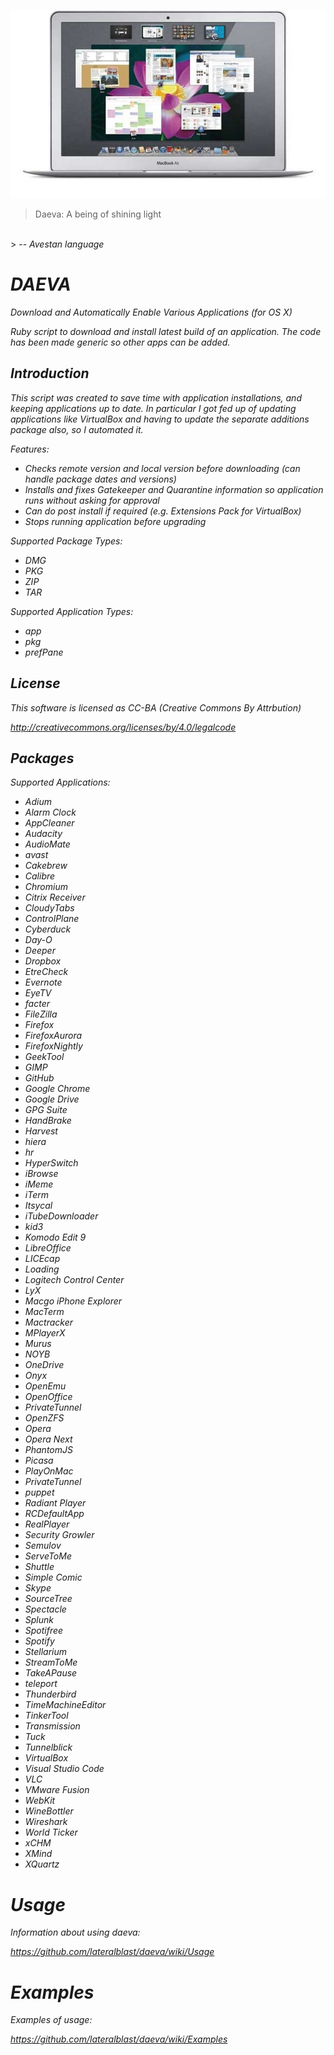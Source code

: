 ![alt tag](https://raw.githubusercontent.com/lateralblast/daeva/master/macbook.jpg)

> Daeva: A being of shining light
<br>
> -- <cite>Avestan language<cite>

DAEVA
=====

Download and Automatically Enable Various Applications (for OS X)

Ruby script to download and install latest build of an application.
The code has been made generic so other apps can be added.

Introduction
------------

This script was created to save time with application installations, and keeping
applications up to date. In particular I got fed up of updating applications like
VirtualBox and having to update the separate additions package also, so I automated
it.

Features:

- Checks remote version and local version before downloading (can handle package dates and versions)
- Installs and fixes Gatekeeper and Quarantine information so application runs without asking for approval
- Can do post install if required (e.g. Extensions Pack for VirtualBox)
- Stops running application before upgrading

Supported Package Types:

- DMG
- PKG
- ZIP
- TAR

Supported Application Types:

- app
- pkg
- prefPane

License
-------

This software is licensed as CC-BA (Creative Commons By Attrbution)

http://creativecommons.org/licenses/by/4.0/legalcode

Packages
--------

Supported Applications:

- Adium  
- Alarm Clock 
- AppCleaner  
- Audacity  
- AudioMate  
- avast  
- Cakebrew  
- Calibre  
- Chromium  
- Citrix Receiver 
- CloudyTabs  
- ControlPlane  
- Cyberduck  
- Day-O  
- Deeper  
- Dropbox  
- EtreCheck  
- Evernote  
- EyeTV  
- facter  
- FileZilla  
- Firefox  
- FirefoxAurora  
- FirefoxNightly  
- GeekTool  
- GIMP  
- GitHub  
- Google Chrome 
- Google Drive 
- GPG Suite 
- HandBrake  
- Harvest  
- hiera  
- hr  
- HyperSwitch  
- iBrowse  
- iMeme  
- iTerm  
- Itsycal  
- iTubeDownloader  
- kid3  
- Komodo Edit 9
- LibreOffice  
- LICEcap  
- Loading  
- Logitech Control Center
- LyX  
- Macgo iPhone Explorer
- MacTerm  
- Mactracker  
- MPlayerX  
- Murus  
- NOYB  
- OneDrive  
- Onyx  
- OpenEmu  
- OpenOffice  
- PrivateTunnel  
- OpenZFS  
- Opera  
- Opera Next 
- PhantomJS  
- Picasa  
- PlayOnMac  
- PrivateTunnel  
- puppet  
- Radiant Player 
- RCDefaultApp  
- RealPlayer  
- Security Growler 
- Semulov  
- ServeToMe  
- Shuttle  
- Simple Comic 
- Skype  
- SourceTree  
- Spectacle  
- Splunk  
- Spotifree  
- Spotify  
- Stellarium  
- StreamToMe  
- TakeAPause  
- teleport  
- Thunderbird  
- TimeMachineEditor  
- TinkerTool  
- Transmission  
- Tuck  
- Tunnelblick  
- VirtualBox  
- Visual Studio Code
- VLC  
- VMware Fusion 
- WebKit  
- WineBottler  
- Wireshark  
- World Ticker 
- xCHM  
- XMind  
- XQuartz 

Usage
=====

Information about using daeva:

https://github.com/lateralblast/daeva/wiki/Usage

Examples
========

Examples of usage:

https://github.com/lateralblast/daeva/wiki/Examples
